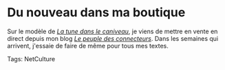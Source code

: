 # Du nouveau dans ma boutique

Sur le modèle de [*La tune dans le caniveau*](/tune-caniveau/), je viens de mettre en vente en direct depuis mon blog [*Le peuple des connecteurs*](/le-peuple-des-connecteurs). Dans les semaines qui arrivent, j'essaie de faire de même pour tous mes textes.

Tags: NetCulture